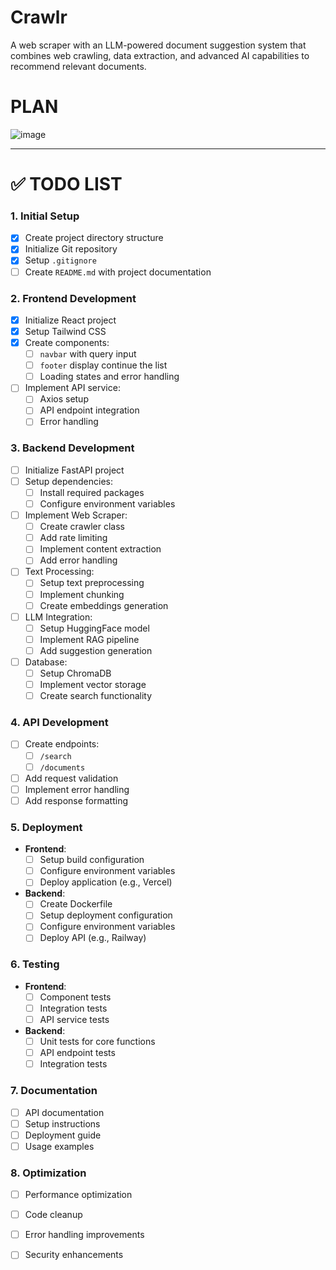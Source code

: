 
# Crawlr
A web scraper with an LLM-powered document suggestion system that combines web crawling, data extraction, and advanced AI capabilities to recommend relevant documents.

# PLAN
![image](https://github.com/user-attachments/assets/2fd31dc0-a335-41b2-8759-4fe6996d43bb)


---

# ✅ TODO LIST

### 1. Initial Setup
- [x] Create project directory structure
- [x] Initialize Git repository
- [x] Setup `.gitignore`
- [ ] Create `README.md` with project documentation

### 2. Frontend Development
- [x] Initialize React project
- [x] Setup Tailwind CSS
- [x] Create components:
  - [ ] `navbar` with query input
  - [ ] `footer` display
  continue the list
  - [ ] Loading states and error handling
- [ ] Implement API service:
  - [ ] Axios setup
  - [ ] API endpoint integration
  - [ ] Error handling

### 3. Backend Development
- [ ] Initialize FastAPI project
- [ ] Setup dependencies:
  - [ ] Install required packages
  - [ ] Configure environment variables
- [ ] Implement Web Scraper:
  - [ ] Create crawler class
  - [ ] Add rate limiting
  - [ ] Implement content extraction
  - [ ] Add error handling
- [ ] Text Processing:
  - [ ] Setup text preprocessing
  - [ ] Implement chunking
  - [ ] Create embeddings generation
- [ ] LLM Integration:
  - [ ] Setup HuggingFace model
  - [ ] Implement RAG pipeline
  - [ ] Add suggestion generation
- [ ] Database:
  - [ ] Setup ChromaDB
  - [ ] Implement vector storage
  - [ ] Create search functionality

### 4. API Development
- [ ] Create endpoints:
  - [ ] `/search`
  - [ ] `/documents`
- [ ] Add request validation
- [ ] Implement error handling
- [ ] Add response formatting

### 5. Deployment
- **Frontend**:
  - [ ] Setup build configuration
  - [ ] Configure environment variables
  - [ ] Deploy application (e.g., Vercel)
- **Backend**:
  - [ ] Create Dockerfile
  - [ ] Setup deployment configuration
  - [ ] Configure environment variables
  - [ ] Deploy API (e.g., Railway)

### 6. Testing
- **Frontend**:
  - [ ] Component tests
  - [ ] Integration tests
  - [ ] API service tests
- **Backend**:
  - [ ] Unit tests for core functions
  - [ ] API endpoint tests
  - [ ] Integration tests

### 7. Documentation
- [ ] API documentation
- [ ] Setup instructions
- [ ] Deployment guide
- [ ] Usage examples

### 8. Optimization
- [ ] Performance optimization
- [ ] Code cleanup
- [ ] Error handling improvements
- [ ] Security enhancements


